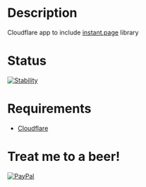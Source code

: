 Description
===========

Cloudflare app to include [instant.page](https://instant.page) library

Status
======

 [![Stability](https://img.shields.io/badge/stability-unstable-red.svg?style=flat)](https://github.com/riklewis/instant-page-app)

Requirements
============

* [Cloudflare](https://www.cloudflare.com)


Treat me to a beer!
===================

[![PayPal](https://img.shields.io/badge/PayPal-Donate-blue.svg)](https://www.paypal.me/riklewis)

